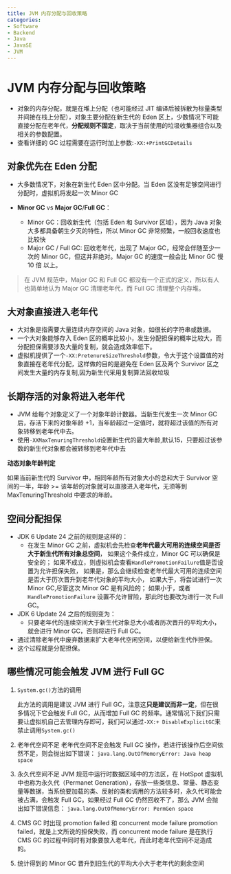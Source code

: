 ```yaml
---
title: JVM 内存分配与回收策略
categories:
- Software
- Backend
- Java
- JavaSE
- JVM
---
```

# JVM 内存分配与回收策略

- 对象的内存分配，就是在堆上分配（也可能经过 JIT 编译后被拆散为标量类型并间接在栈上分配），对象主要分配在新生代的 Eden 区上，少数情况下可能直接分配在老年代，**分配规则不固定**，取决于当前使用的垃圾收集器组合以及相关的参数配置。
- 查看详细的 GC 过程需要在运行时加上参数:`-XX:+PrintGCDetails`

## 对象优先在 Eden 分配

- 大多数情况下，对象在新生代 Eden 区中分配。当 Eden 区没有足够空间进行分配时，虚拟机将发起一次 Minor GC
- **Minor GC** vs **Major GC**/**Full GC**：

  - Minor GC：回收新生代（包括 Eden 和 Survivor 区域），因为 Java 对象大多都具备朝生夕灭的特性，所以 Minor GC 非常频繁，一般回收速度也比较快
  - Major GC / Full GC: 回收老年代，出现了 Major GC，经常会伴随至少一次的 Minor GC，但这并非绝对。Major GC 的速度一般会比 Minor GC 慢 10 倍 以上。

> 在 JVM 规范中，Major GC 和 Full GC 都没有一个正式的定义，所以有人也简单地认为 Major GC 清理老年代，而 Full GC 清理整个内存堆。

## 大对象直接进入老年代

- 大对象是指需要大量连续内存空间的 Java 对象，如很长的字符串或数据。
- 一个大对象能够存入 Eden 区的概率比较小，发生分配担保的概率比较大，而分配担保需要涉及大量的复制，就会造成效率低下。
- 虚拟机提供了一个`-XX:PretenureSizeThreshold`参数，令大于这个设置值的对象直接在老年代分配，这样做的目的是避免在 Eden 区及两个 Survivor 区之间发生大量的内存复制,因为新生代采用复制算法回收垃圾

## 长期存活的对象将进入老年代

- JVM 给每个对象定义了一个对象年龄计数器。当新生代发生一次 Minor GC 后，存活下来的对象年龄 +1，当年龄超过一定值时，就将超过该值的所有对象转移到老年代中去。
- 使用`-XXMaxTenuringThreshold`设置新生代的最大年龄,默认15，只要超过该参数的新生代对象都会被转移到老年代中去

**动态对象年龄判定**

如果当前新生代的 Survivor 中，相同年龄所有对象大小的总和大于 Survivor 空间的一半，年龄 >= 该年龄的对象就可以直接进入老年代，无须等到 MaxTenuringThreshold 中要求的年龄。

## 空间分配担保

- JDK 6 Update 24 之前的规则是这样的：
  - 在发生 Minor GC 之前，虚拟机会先检查**老年代最大可用的连续空间是否大于新生代所有对象总空间**， 如果这个条件成立，Minor GC 可以确保是安全的； 如果不成立，则虚拟机会查看`HandlePromotionFailure`值是否设置为允许担保失败， 如果是，那么会继续检查老年代最大可用的连续空间是否大于历次晋升到老年代对象的平均大小， 如果大于，将尝试进行一次 Minor GC,尽管这次 Minor GC 是有风险的； 如果小于，或者 `HandlePromotionFailure` 设置不允许冒险，那此时也要改为进行一次 Full GC。
- JDK 6 Update 24 之后的规则变为：
  - 只要老年代的连续空间大于新生代对象总大小或者历次晋升的平均大小，就会进行 Minor GC，否则将进行 Full GC。
- 通过清除老年代中废弃数据来扩大老年代空闲空间，以便给新生代作担保。
- 这个过程就是分配担保。

## 哪些情况可能会触发 JVM 进行 Full GC

1. `System.gc()`方法的调用

   此方法的调用是建议 JVM 进行 Full GC，注意这**只是建议而非一定**，但在很多情况下它会触发 Full GC，从而增加 Full GC 的频率。通常情况下我们只需要让虚拟机自己去管理内存即可，我们可以通过`-XX:+ DisableExplicitGC`来禁止调用`System.gc()`

2. 老年代空间不足
   老年代空间不足会触发 Full GC 操作，若进行该操作后空间依然不足，则会抛出如下错误：
   `java.lang.OutOfMemoryError: Java heap space`

3. 永久代空间不足
   JVM 规范中运行时数据区域中的方法区，在 HotSpot 虚拟机中也称为永久代（Permanet Generation），存放一些类信息、常量、静态变量等数据，当系统要加载的类、反射的类和调用的方法较多时，永久代可能会被占满，会触发 Full GC。如果经过 Full GC 仍然回收不了，那么 JVM 会抛出如下错误信息：
   `java.lang.OutOfMemoryError: PermGen space `

4. CMS GC 时出现 promotion failed 和 concurrent mode failure
   promotion failed，就是上文所说的担保失败，而 concurrent mode failure 是在执行 CMS GC 的过程中同时有对象要放入老年代，而此时老年代空间不足造成的。

5. 统计得到的 Minor GC 晋升到旧生代的平均大小大于老年代的剩余空间